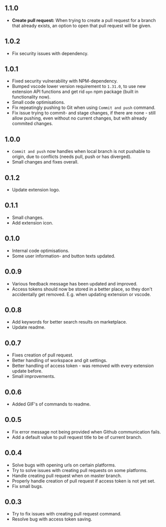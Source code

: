 ## 1.1.0

* **Create pull request:** When trying to create a pull request for a branch that already exists, an option to open that pull request will be given.

## 1.0.2

* Fix security issues with dependency.

## 1.0.1

* Fixed security vulnerability with NPM-dependency.
* Bumped vscode lower version requirement to `1.31.0`, to use new extension API functions and get rid `opn` npm package (built in functionality now).
* Small code optimisations.
* Fix repeatingly pushing to Git when using `Commit and push` command.
* Fix issue trying to commit- and stage changes, if there are none - still allow pushing, even without no current changes, but with already commited changes.

## 1.0.0

* `Commit and push` now handles when local branch is not pushable to origin, due to conflicts (needs pull, push or has diverged).
* Small changes and fixes overall.

## 0.1.2

* Update extension logo.

## 0.1.1

* Small changes.
* Add extension icon.

## 0.1.0

* Internal code optimisations.
* Some user information- and button texts updated.

## 0.0.9

* Various feedback message has been updated and improved.
* Access tokens should now be stored in a better place, so they don't accidentally get removed. E.g. when updating extension or vscode.

## 0.0.8

* Add keywords for better search results on marketplace.
* Update readme.

## 0.0.7

* Fixes creation of pull request.
* Better handling of workspace and git settings.
* Better handling of access token - was removed with every extension update before.
* Small improvements.

## 0.0.6

* Added GIF's of commands to readme.

## 0.0.5

* Fix error message not being provided when Github communication fails.
* Add a default value to pull request title to be of current branch.

## 0.0.4

* Solve bugs with opening urls on certain platforms.
* Try to solve issues with creating pull requests on some platforms.
* Handle creating pull request when on master branch.
* Properly handle creation of pull request if access token is not yet set.
* Fix small bugs.

## 0.0.3

* Try to fix issues with creating pull request command.
* Resolve bug with access token saving.
